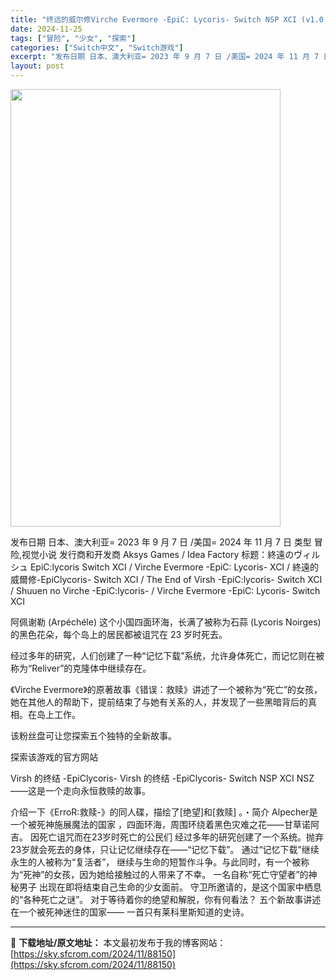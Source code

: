 ```yaml
---
title: "终远的威尔修Virche Evermore -EpiC: Lycoris- Switch NSP XCI (v1.0.0)中文"
date: 2024-11-25
tags: ["冒险", "少女", "探索"]
categories: ["Switch中文", "Switch游戏"]
excerpt: "发布日期 日本、澳大利亚= 2023 年 9 月 7 日 /美国= 2024 年 11 月 7 日 类型 冒险,视觉小说 发行商和开发商 Aksys Games / Idea Factory 标题：終遠のヴィルシュ EpiC:lycoris Switch XCI / Virche Evermore &hellip;"
layout: post
---
```


<img class="aligncenter size-full wp-image-88151" src="https://sky.sfcrom.com/wp-content/uploads/2024/11/2024112503135779.webp" alt="" width="432" height="700" />

发布日期 日本、澳大利亚= 2023 年 9 月 7 日 /美国= 2024 年 11 月 7 日
类型 冒险,视觉小说
发行商和开发商 Aksys Games / Idea Factory
标题：終遠のヴィルシュ EpiC:lycoris Switch XCI / Virche Evermore -EpiC: Lycoris- XCI / 終遠的威爾修-EpiClycoris- Switch XCI / The End of Virsh -EpiC:lycoris- Switch XCI / Shuuen no Virche -EpiC:lycoris- / Virche Evermore -EpiC: Lycoris- Switch XCI

阿佩谢勒 (Arpéchéle) 这个小国四面环海，长满了被称为石蒜 (Lycoris Noirges) 的黑色花朵，每个岛上的居民都被诅咒在 23 岁时死去。

经过多年的研究，人们创建了一种“记忆下载”系统，允许身体死亡，而记忆则在被称为“Reliver”的克隆体中继续存在。

《Virche Evermore》的原著故事《错误：救赎》讲述了一个被称为“死亡”的女孩，她在其他人的帮助下，提前结束了与她有关系的人，并发现了一些黑暗背后的真相。在岛上工作。

该粉丝盘可让您探索五个独特的全新故事。

探索该游戏的官方网站

Virsh 的终结 -EpiClycoris- Virsh 的终结 -EpiClycoris- Switch NSP XCI NSZ——这是一个走向永恒救赎的故事。

介绍一下《ErroR:救赎-》的同人碟，描绘了[绝望]和[救赎] 。・简介 Alpecher是一个被死神施展魔法的国家
，四面环海，周围环绕着黑色灾难之花——甘草诺阿吉。
因死亡诅咒而在23岁时死亡的公民们
经过多年的研究创建了一个系统。抛弃23岁就会死去的身体，只让记忆继续存在——“记忆下载”。
通过“记忆下载”继续永生的人被称为“复活者”，
继续与生命的短暂作斗争。与此同时，有一个被称为“死神”的女孩，因为她给接触过的人带来了不幸。 一名自称“死亡守望者”的神秘男子
出现在即将结束自己生命的少女面前。
守卫所邀请的，是这个国家中栖息的“各种死亡之谜”。
对于等待着你的绝望和解脱，你有何看法？
五个新故事讲述在一个被死神迷住的国家——
一首只有莱科里斯知道的史诗。

---
📖 **下载地址/原文地址：** 本文最初发布于我的博客网站：[https://sky.sfcrom.com/2024/11/88150](https://sky.sfcrom.com/2024/11/88150)

